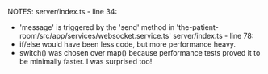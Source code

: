 NOTES:
server/index.ts - line 34:

- 'message' is triggered by the 'send' method in 'the-patient-room/src/app/services/websocket.service.ts'
  server/index.ts - line 78:
- if/else would have been less code, but more performance heavy.
- switch() was chosen over map() because performance tests proved it to be minimally faster. I was surprised too!
